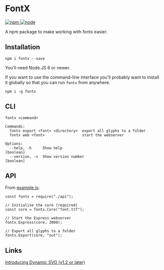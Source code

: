 # FontX

[![npm](https://img.shields.io/npm/v/fontx)
![node](https://img.shields.io/node/v/fontx)](https://www.npmjs.com/package/fontx)

A npm package to make working with fonts easier.

## Installation

`npm i fontx --save`

You'll need Node.JS 6 or newer.

If you want to use the command-line interface you'll probably want to install it globally so that you can run `fontx` from anywhere.

`npm i -g fontx`

## CLI

```
fontx <command>

Commands:
  fontx export <font> <directory>  export all glyphs to a folder
  fontx web <font>                 start the webserver

Options:
  --help, -h     Show help                                             [boolean]
  --version, -v  Show version number                                   [boolean]
```

## API

From [example.js](example.js):

```node
const fontx = require("./api");

// Initialise the core (required)
const core = fontx.Core("font.ttf");

// Start the Express webserver
fontx.Express(core, 3000);

// Export all glyphs to a folder
fontx.Export(core, "out");
```

## Links

[Introducing Dynamic SVG (v1.2 or later)](./.md_resources/dyn_svg.png)
